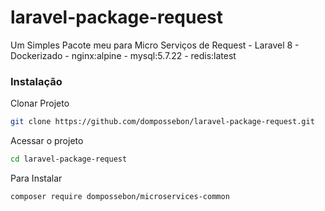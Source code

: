 # laravel-package-request
Um Simples Pacote meu para Micro Serviços de Request - Laravel 8 - Dockerizado - nginx:alpine - mysql:5.7.22 - redis:latest

### Instalação
Clonar Projeto
```sh
git clone https://github.com/dompossebon/laravel-package-request.git
```

Acessar o projeto
```sh
cd laravel-package-request
```

Para Instalar
```sh
composer require dompossebon/microservices-common
```
